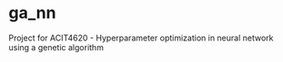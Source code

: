 # ga_nn
Project for ACIT4620 - Hyperparameter optimization in neural network using a genetic algorithm

